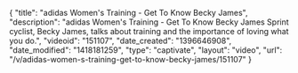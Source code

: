{
    "title": "adidas Women's Training - Get To Know Becky James",
    "description": "adidas Women's Training - Get To Know Becky James Sprint cyclist, Becky James, talks about training and the importance of loving what you do.",
    "videoid": "151107",
    "date_created": "1396646908",
    "date_modified": "1418181259",
    "type": "captivate",
    "layout": "video",
    "url": "\/v\/adidas-women-s-training-get-to-know-becky-james\/151107"
}